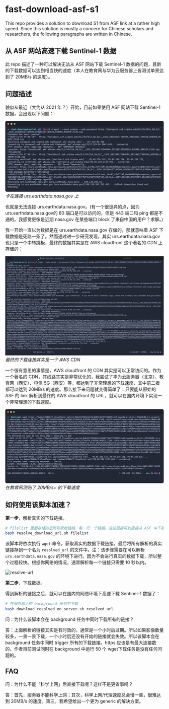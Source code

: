 # fast-download-asf-s1

This repo provides a solution to download S1 from ASF link at a rather high speed.
Since this solution is mostly a concern for Chinese scholars and researchers,
the following paragraphs are written in Chinese.

## 从 ASF 网站高速下载 Sentinel-1 数据

此 repo 描述了一种可以解决无法从 ASF 网站下载 Sentinel-1 数据的问题，且新的下载数据可以达到相当快的速度（本人在教育网与华为云服务器上皆测试单景达到了 20MB/s 的速度）。

## 问题描述

貌似从最近（大约从 2021 年？）开始，目前如果使用 ASF 网站下载 Sentinel-1 数据，会出现以下问题：

![problem-descrition-1](img/problem-description-1.png)
*卡在连接 urs.earthdata.nasa.gov 上*

也就是无法连接 urs.earthdata.nasa.gov。(有一个很诡异的点，因为 urs.earthdata.nasa.gov的 80 端口是可以访问的，但是 443 端口和 ping 都是不通的。我感觉更像是近期 nasa.gov 在某些端口 block 了来自中国的用户？求解。)

我一开始一直以为数据是在 urs.earthdata.nasa.gov 存储的，那就意味着 ASF 下载数据是死路一条了。然而通过进一步研究发现，其实 urs.earthdata.nasa.gov 也只是一个中转跳板，最终的数据其实是在 AWS cloudfront 这个著名的 CDN 上存储的：

![final-download-url](img/final-download-url.png)
*最终的下载连接其实是一个 AWS CDN*

一个很有意思的事情是，AWS cloudfront 的 CDN 其实是可以正常访问的。作为一个著名的 CDN，其线路其实是非常优化的，我尝试了华为云服务器（北京）、教育网（西安）、电信 5G（西安）等，都达到了非常理想的下载速度，其中前二者都可以达到 20MB/s 的速度。那么接下来问题就变得简单了：只要能从原始的 ASF 的 link 解析到最终的 AWS cloudfront 的 URL，就可以在国内环境下实现一个非常理想的下载速度。

![download-from-nwpu](img/download-from-nwpu.png)
*在教育网测到了 20MB/s+ 的下载速度*

## 如何使用该脚本加速？

**第一步**，解析真实的下载链接。

```bash
# filelist 里面存储的是所有原始链接，每一行一个链接。这些链接可以直接从 ASF 中下载得到。
bash resolve_download_url.sh filelist
```

该脚本将依次执行 `wget` 命令，获取真实的数据下载链接。最后将所有解析的真实链接存到一个名为
`resolved_url` 的文件中。注：该步骤需要在可以解析 `urs.earthdata.nasa.gov` 的环境下进行。因为不会进行真实的数据下载，所以整个过程较快。根据你网络的情况，通常解析每一个链接只需要 10 秒以内。

![resolve-url](img/resolve-url.gif)

**第二步**，下载数据。

得到解析的链接之后，就可以在国内的网络环境下高速下载 Sentinel-1 数据了：

```bash
# 在服务器上的 background 任务中下载
bash download_resolved_on_server.sh resolved_url
```

问：为什么该脚本会在 background 任务中同时下载所有的链接？

答：上面解析的链接其实是有时效的，通常是一个小时后过期。所以如果影像数量较多，一景一景下载，一个小时后还没有开始的链接就会失效。所以该脚本会在 background 任务中同时 trigger 所有的下载链接。https 应该是有最大连接数的，作者目前测试同时在 background 中运行 50 个 wget下载任务是没有任何问题的。

## FAQ

问：为什么不能「科学上网」后直接下载呢？这样不是更省事吗？

答：首先，服务器不能科学上网；其次，科学上网/代理速度总会慢一些，很难达到 20MB/s 的速度。第三，我希望给出一个更为 generic 的解决方案。
